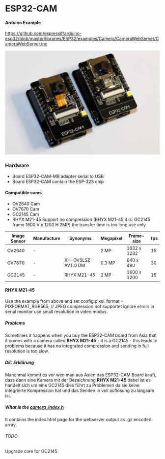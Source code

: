 # ESP32-CAM

#### Arduino Example
https://github.com/espressif/arduino-esp32/blob/master/libraries/ESP32/examples/Camera/CameraWebServer/CameraWebServer.ino

![IMG_2637.jpg](src/IMG_2637.jpg)
### Hardware
- Board ESP32-CAM-MB adapter serial to USB
- Board ESP32-CAM contain the ESP-32S chip

#### Compatible cams

- OV2640 Cam
- OV7670 Cam
- GC2145 Cam
- RHYX M21-45 Support no compression (RHYX M21-45 it is: GC2145 frame 1600 V x 1200 H 2MP) the transfer time is too long use only 

| Image Sensor | Manufacture | Synonyms           | Megapixel | Frame-size  | fps |
|--------------|-------------|--------------------|-----------|-------------|-----|
| OV2640       | -           |                    | 2 MP      | 1632 x 1232 | 15  |
| OV7670       | -           | XH-OVSLSZ-AV1.0 DM | 0.3 MP    | 640 x 480   | 30  |
| GC2145       | -           | RHYX M21-45        | 2 MP      | 1600 x 1200 | 15  |

#### RHYX M21-45
Use the example from above and set config.pixel_format = PIXFORMAT_RGB565; // JPEG compression not supportet ignore errors in serial monitor use small resolution in video modus.

##### Problems
Sometimes it happens when you buy the ESP32-CAM board from Asia that it comes with a camera called **RHYX M21-45** - it is a GC2145 - this leads to problems because it has no integrated compression and sending in full resolution is too slow.

##### DE: Erklärung
Manchmal kommt es vor wen man aus Asien das ESP32-CAM Board kauft, dass dann eine Kamera mit der Bezeichnung **RHYX M21-45** dabei ist es handelt sich um eine GC2145 dies führt zu Problemen da sie keine integrierte Kompression hat und das Senden in voll auflösung zu langsam ist.

##### What is the [camera_index.h](src/camera_index.h)

It contains the index.html page for the webserver output as .gz encoded array.

###### TODO
Upgrade core for GC2145